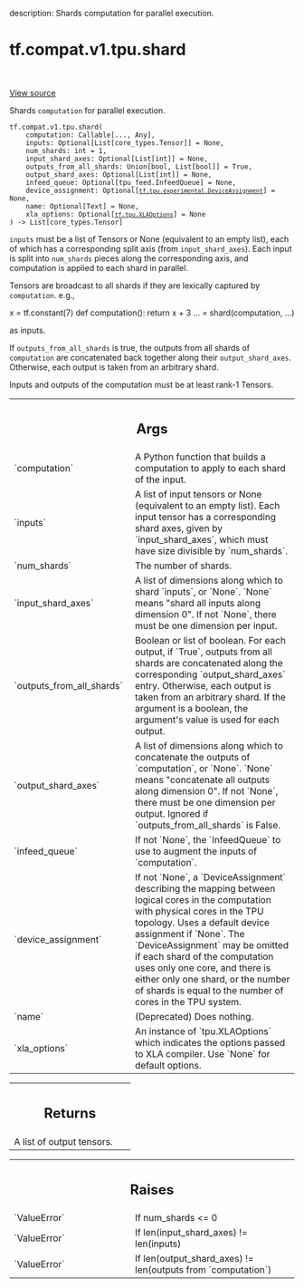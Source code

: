 description: Shards computation for parallel execution.

<div itemscope itemtype="http://developers.google.com/ReferenceObject">
<meta itemprop="name" content="tf.compat.v1.tpu.shard" />
<meta itemprop="path" content="Stable" />
</div>

# tf.compat.v1.tpu.shard

<!-- Insert buttons and diff -->

<table class="tfo-notebook-buttons tfo-api nocontent" align="left">

</table>

<a target="_blank" class="external" href="/code/stable/tensorflow/python/tpu/tpu.py">View source</a>



Shards `computation` for parallel execution.

<pre class="devsite-click-to-copy prettyprint lang-py tfo-signature-link">
<code>tf.compat.v1.tpu.shard(
    computation: Callable[..., Any],
    inputs: Optional[List[core_types.Tensor]] = None,
    num_shards: int = 1,
    input_shard_axes: Optional[List[int]] = None,
    outputs_from_all_shards: Union[bool, List[bool]] = True,
    output_shard_axes: Optional[List[int]] = None,
    infeed_queue: Optional[tpu_feed.InfeedQueue] = None,
    device_assignment: Optional[<a href="../../../../tf/tpu/experimental/DeviceAssignment.md"><code>tf.tpu.experimental.DeviceAssignment</code></a>] = None,
    name: Optional[Text] = None,
    xla_options: Optional[<a href="../../../../tf/tpu/XLAOptions.md"><code>tf.tpu.XLAOptions</code></a>] = None
) -> List[core_types.Tensor]
</code></pre>



<!-- Placeholder for "Used in" -->

`inputs` must be a list of Tensors or None (equivalent to an empty list), each
of which has a corresponding split axis (from `input_shard_axes`). Each input
is split into `num_shards` pieces along the corresponding axis, and
computation is applied to each shard in parallel.

Tensors are broadcast to all shards if they are lexically captured by
`computation`. e.g.,

x = tf.constant(7)
def computation():
  return x + 3
... = shard(computation, ...)


as inputs.

If `outputs_from_all_shards` is true, the outputs from all shards of
`computation` are concatenated back together along their `output_shard_axes`.
Otherwise, each output is taken from an arbitrary shard.

Inputs and outputs of the computation must be at least rank-1 Tensors.

<!-- Tabular view -->
 <table class="responsive fixed orange">
<colgroup><col width="214px"><col></colgroup>
<tr><th colspan="2"><h2 class="add-link">Args</h2></th></tr>

<tr>
<td>
`computation`
</td>
<td>
A Python function that builds a computation to apply to each
shard of the input.
</td>
</tr><tr>
<td>
`inputs`
</td>
<td>
A list of input tensors or None (equivalent to an empty list). Each
input tensor has a corresponding shard axes, given by `input_shard_axes`,
which must have size divisible by `num_shards`.
</td>
</tr><tr>
<td>
`num_shards`
</td>
<td>
The number of shards.
</td>
</tr><tr>
<td>
`input_shard_axes`
</td>
<td>
A list of dimensions along which to shard `inputs`, or
`None`. `None` means "shard all inputs along dimension 0". If not `None`,
there must be one dimension per input.
</td>
</tr><tr>
<td>
`outputs_from_all_shards`
</td>
<td>
Boolean or list of boolean. For each output, if
`True`, outputs from all shards are concatenated along the corresponding
`output_shard_axes` entry. Otherwise, each output is taken
from an arbitrary shard. If the argument is a boolean, the argument's
value is used for each output.
</td>
</tr><tr>
<td>
`output_shard_axes`
</td>
<td>
A list of dimensions along which to concatenate the
outputs of `computation`, or `None`. `None` means "concatenate all outputs
along dimension 0". If not `None`, there must be one dimension per output.
Ignored if `outputs_from_all_shards` is False.
</td>
</tr><tr>
<td>
`infeed_queue`
</td>
<td>
If not `None`, the `InfeedQueue` to use to augment the inputs
of `computation`.
</td>
</tr><tr>
<td>
`device_assignment`
</td>
<td>
If not `None`, a `DeviceAssignment` describing the
mapping between logical cores in the computation with physical cores in
the TPU topology. Uses a default device assignment if `None`. The
`DeviceAssignment` may be omitted if each shard of the computation uses
only one core, and there is either only one shard, or the number of shards
is equal to the number of cores in the TPU system.
</td>
</tr><tr>
<td>
`name`
</td>
<td>
(Deprecated) Does nothing.
</td>
</tr><tr>
<td>
`xla_options`
</td>
<td>
An instance of `tpu.XLAOptions` which indicates the options
passed to XLA compiler. Use `None` for default options.
</td>
</tr>
</table>



<!-- Tabular view -->
 <table class="responsive fixed orange">
<colgroup><col width="214px"><col></colgroup>
<tr><th colspan="2"><h2 class="add-link">Returns</h2></th></tr>
<tr class="alt">
<td colspan="2">
A list of output tensors.
</td>
</tr>

</table>



<!-- Tabular view -->
 <table class="responsive fixed orange">
<colgroup><col width="214px"><col></colgroup>
<tr><th colspan="2"><h2 class="add-link">Raises</h2></th></tr>

<tr>
<td>
`ValueError`
</td>
<td>
If num_shards <= 0
</td>
</tr><tr>
<td>
`ValueError`
</td>
<td>
If len(input_shard_axes) != len(inputs)
</td>
</tr><tr>
<td>
`ValueError`
</td>
<td>
If len(output_shard_axes) != len(outputs from `computation`)
</td>
</tr>
</table>

